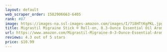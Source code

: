 ```yaml
---
layout: default 
﻿web_scraper_order: 1582906663-6405
rank: #87
image: https://images-na.ssl-images-amazon.com/images/I/718HTtKgPKL.jpg
title: Migrastil Migraine Stick ® Roll-on, 0.3-Ounce Essential Oil Aromatherapy 10ml
url: https://www.amazon.com/Migrastil-Migraine-0-3-Ounce-Essential-Aromatherapy/dp/B01BT8VCOY/ref=zg_mw_hpc_87?_encoding=UTF8&psc=1&refRID=25WQDBTAJF2JRCYG7BG8
reviews: 4.3 out of 5 stars
price: $10.99 
---
```


